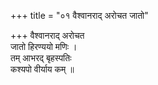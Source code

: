 +++
title = "०१ वैश्वानराद् अरोचत जातो"

+++
वैश्वानराद् अरोचत  
जातो हिरण्ययो मणिः ।  
तम् आभरद् बृहस्पतिः  
कश्यपो वीर्याय कम् ॥
